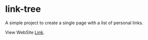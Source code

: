 # link-tree
A simple project to create a single page with a list of personal links. 

View WebSite <a href="(https://abreuraf.github.io/link-tree/)" target="_blank">Link</a>.
